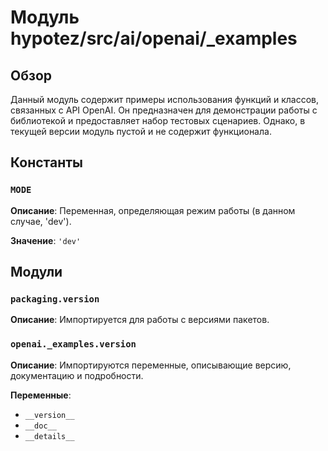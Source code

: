# Модуль hypotez/src/ai/openai/_examples

## Обзор

Данный модуль содержит примеры использования функций и классов, связанных с API OpenAI.  Он предназначен для демонстрации работы с библиотекой и предоставляет набор тестовых сценариев.  Однако, в текущей версии модуль пустой и не содержит функционала.


## Константы

### `MODE`

**Описание**:  Переменная, определяющая режим работы (в данном случае, 'dev').

**Значение**: `'dev'`

## Модули

### `packaging.version`

**Описание**: Импортируется для работы с версиями пакетов.

### `openai._examples.version`

**Описание**:  Импортируются переменные, описывающие версию, документацию и подробности.

**Переменные**:
- `__version__`
- `__doc__`
- `__details__`